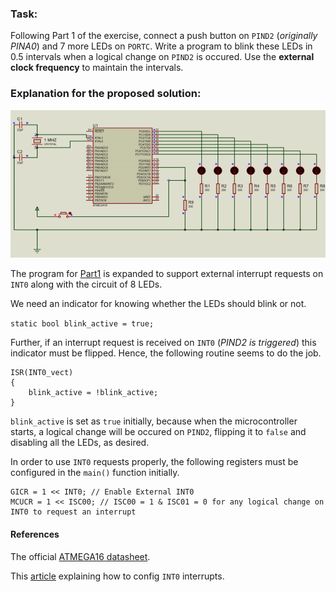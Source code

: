 ### Task:

Following Part 1 of the exercise, connect a push button on `PIND2` (_originally PINA0_) and 7 more LEDs on `PORTC`. Write a program to blink these LEDs in 0.5 intervals when a logical change on `PIND2` is occured. Use the **external clock frequency** to maintain the intervals.

### Explanation for the proposed solution:

<p align="center">
  <img src="https://github.com/rezmansouri/microlab/blob/main/Exercise%202/Part2/circuit.gif"/>
</p>

The program for [Part1](https://github.com/rezmansouri/microlab/blob/main/Exercise%202/Part1/main.cpp) is expanded to support external interrupt requests on `INT0` along with the circuit of 8 LEDs.

We need an indicator for knowing whether the LEDs should blink or not.

`static bool blink_active = true;`

Further, if an interrupt request is received on `INT0` (_PIND2 is triggered_) this indicator must be flipped. Hence, the following routine seems to do the job.

```
ISR(INT0_vect)
{
    blink_active = !blink_active;
}
```

`blink_active` is set as `true` initially, because when the microcontroller starts, a logical change will be occured on `PIND2`, flipping it to `false` and disabling all the LEDs, as desired.

In order to use `INT0` requests properly, the following registers must be configured in the `main()` function initially.

```
GICR = 1 << INT0; // Enable External INT0
MCUCR = 1 << ISC00; // ISC00 = 1 & ISC01 = 0 for any logical change on INT0 to request an interrupt
```

#### References

The official [ATMEGA16 datasheet](http://ww1.microchip.com/downloads/en/devicedoc/doc2466.pdf).

This [article](https://www.electronicwings.com/avr-atmega/atmega1632-external-hardware-interrupts) explaining how to config `INT0` interrupts.
